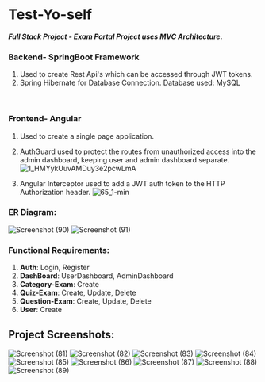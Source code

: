 # Test-Yo-self
***Full Stack Project - Exam Portal
Project uses MVC Architecture.***

### Backend- SpringBoot Framework
1) Used to create Rest Api's which can be accessed through JWT tokens.
2) Spring Hibernate for Database Connection. Database used: MySQL

<br>

### Frontend- Angular
1) Used to create a single page application.
2) AuthGuard used to protect the routes from unauthorized access into the admin dashboard, keeping user and admin dashboard separate.
![1_HMYykUuvAMDuy3e2pcwLmA](https://user-images.githubusercontent.com/35832850/178339477-5127345c-1880-4781-9557-4873c179299f.png)


3) Angular Interceptor used to add a JWT auth token to the HTTP Authorization header.
![65_1-min](https://user-images.githubusercontent.com/35832850/178340046-b68131dc-056b-4c60-8743-edaeb0078063.jpg)

### ER Diagram:
![Screenshot (90)](https://user-images.githubusercontent.com/35832850/178344189-3fbc9a2d-e876-47b9-8ffe-6d002af67c64.png)
![Screenshot (91)](https://user-images.githubusercontent.com/35832850/178344200-c74c1c72-39d9-4f0d-abe7-d9928953305f.png)

### Functional Requirements:
1) **Auth**: Login, Register
2) **DashBoard**: UserDashboard, AdminDashboard
3) **Category-Exam**: Create 
4) **Quiz-Exam**: Create, Update, Delete
5) **Question-Exam**: Create, Update, Delete
6) **User**: Create






## Project Screenshots:
![Screenshot (81)](https://user-images.githubusercontent.com/35832850/178341015-0607b962-b562-486a-bfa3-ea01951ef75c.png)
![Screenshot (82)](https://user-images.githubusercontent.com/35832850/178341020-ea7a45e3-1f08-4d7b-9544-e02a0d468b7f.png)
![Screenshot (83)](https://user-images.githubusercontent.com/35832850/178341022-ead31b54-4ab3-48c6-9293-7ce05bc9f807.png)
![Screenshot (84)](https://user-images.githubusercontent.com/35832850/178341025-c4b0e6e5-d9e5-4257-8be5-1d7d00ffc311.png)
![Screenshot (85)](https://user-images.githubusercontent.com/35832850/178341037-20271bed-c26e-41c4-8175-219ed9950a38.png)
![Screenshot (86)](https://user-images.githubusercontent.com/35832850/178341044-62eab316-63d7-4b5c-8613-340b1a3323d0.png)
![Screenshot (87)](https://user-images.githubusercontent.com/35832850/178341055-b274c984-eeeb-4666-aeb1-589f74044655.png)
![Screenshot (88)](https://user-images.githubusercontent.com/35832850/178341064-040fbf5a-0bf5-4abe-86f4-9b44bb6e5c4f.png)
![Screenshot (89)](https://user-images.githubusercontent.com/35832850/178341079-3893953d-b75d-4d50-961d-c756d3e86cd0.png)

